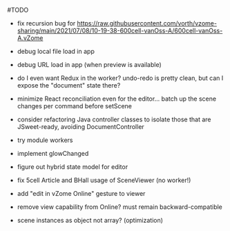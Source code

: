 #TODO

 - fix recursion bug for https://raw.githubusercontent.com/vorth/vzome-sharing/main/2021/07/08/10-19-38-600cell-vanOss-A/600cell-vanOss-A.vZome


 - debug local file load in app

 - debug URL load in app (when preview is available)


 - do I even want Redux in the worker?  undo-redo is pretty clean, but can I expose the "document" state there?

 - minimize React reconciliation even for the editor... batch up the scene changes per command before setScene

 - consider refactoring Java controller classes to isolate those that are JSweet-ready, avoiding DocumentController

 - try module workers
 

 
 - implement glowChanged
 - figure out hybrid state model for editor
 - fix 5cell Article and BHall usage of SceneViewer (no worker!)
 - add "edit in vZome Online" gesture to viewer
 - remove view capability from Online?  must remain backward-compatible
 - scene instances as object not array? (optimization)


